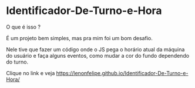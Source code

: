# Identificador-De-Turno-e-Hora

O que é isso ? 

É um projeto bem simples, mas pra mim foi um bom desafio.

Nele tive que fazer um código onde o JS pega o horário atual da máquina do usuário e faça alguns eventos, como mudar a cor do fundo dependendo do turno.


Clique no link e veja 
https://lenonfelipe.github.io/Identificador-De-Turno-e-Hora/
